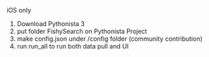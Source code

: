 iOS only

1. Download Pythonista 3
2. put folder FishySearch on Pythonista Project
3. make config.json under /config folder (community contribution)
4. run run_all to run both data pull and UI
